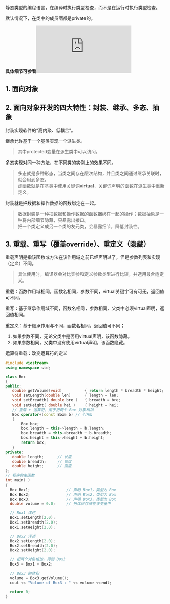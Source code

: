 静态类型的编程语言，在编译时执行类型检查，而不是在运行时执行类型检查。

默认情况下，在类中的成员啊都是private的。

**具体细节可参看![菜鸟教程](https://www.runoob.com/cplusplus/cpp-interfaces.html)**

## 1. 面向对象

## 2. 面向对象开发的四大特性：封装、继承、多态、抽象

封装实现软件的“高内聚、低耦合”。

继承允许基于一个基类实现一个派生类。
> 其中protected变量在派生类中可以访问。

多态实现对同一种方法，在不同类的实例上的效果不同。
> 多态就是多种形态，当类之间存在层次结构，并且类之间通过继承关联时，就会用到多态。<br>
> 虚函数就是在基类中使用关键词**virtual**，关键词声明的函数在派生类中重新定义。<br>

封装就是把数据和操作数据的函数绑定在一起。
> 数据封装是一种把数据和操作数据的函数捆绑在一起的操作；数据抽象是一种将内部细节隐藏，只暴露出接口。<br>
> 把一个类定义成另一个类的友元类，会暴露细节，降低封装性。<br>


## 3. 重载、重写（覆盖override）、重定义（隐藏）

重载声明是指该函数或方法在该作用域之前已经声明过了，但是参数列表和实现（定义）不同。
> 具体使用时，编译器会对比实参和定义参数类型进行比较，并选用最合适定义。

重载：函数作用域相同，函数名相同，参数不同，virtual关键字可有可无，返回值可不同。

重写：基于继承作用域不同，函数名相同，参数相同，父类中必须virtual声明，返回值相同。

重定义：基于继承作用与不同，函数名相同，返回值可不同；
1. 如果参数不同，无论父类中是否用virtual声明，该函数隐藏。
2. 如果参数相同，父类中没有使用virtual声明，该函数隐藏。

运算符重载：改变运算符的定义
 ```c++
#include <iostream>
using namespace std;
 
class Box
{
public:
    double getVolume(void)          { return length * breadth * height; }
    void setLength(double len)      { length = len;                     }
    void setBreadth( double bre )   { breadth = bre;                    }
    void setHeight( double hei )    { height = hei;                     }
    // 重载 + 运算符，用于把两个 Box 对象相加
    Box operator+(const Box& b) // 引用&
    {
        Box box;
        box.length = this->length + b.length;
        box.breadth = this->breadth + b.breadth;
        box.height = this->height + b.height;
        return box;
    }
private:
    double length;      // 长度
    double breadth;     // 宽度
    double height;      // 高度
};
// 程序的主函数
int main( )
{
   Box Box1;                // 声明 Box1，类型为 Box
   Box Box2;                // 声明 Box2，类型为 Box
   Box Box3;                // 声明 Box3，类型为 Box
   double volume = 0.0;     // 把体积存储在该变量中
 
   // Box1 详述
   Box1.setLength(2.0); 
   Box1.setBreadth(2.0); 
   Box1.setHeight(2.0);
 
   // Box2 详述
   Box2.setLength(2.0); 
   Box2.setBreadth(2.0); 
   Box2.setHeight(2.0);
 
   // 把两个对象相加，得到 Box3
   Box3 = Box1 + Box2;
 
   // Box3 的体积
   volume = Box3.getVolume();
   cout << "Volume of Box3 : " << volume <<endl;
 
   return 0;
}
 ```

